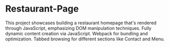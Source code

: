 # Restaurant-Page
This project showcases building a restaurant homepage that's rendered through JavaScript, emphasizing DOM manipulation techniques. Fully dynamic content creation via JavaScript. Webpack for bundling and optimization. Tabbed browsing for different sections like Contact and Menu.
